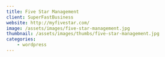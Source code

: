 ```yaml
---
title: Five Star Management
client: SuperFastBusiness
website: http://myfivestar.com/
image: /assets/images/five-star-management.jpg
thumbnail: /assets/images/thumbs/five-star-management.jpg
categories:
    - wordpress
---
```

